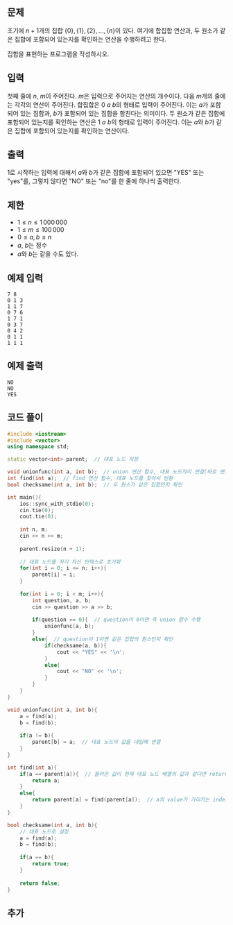 ## 문제 
초기에 
$n+1$개의 집합 
$\{0\}, \{1\}, \{2\}, \dots , \{n\}$이 있다. 여기에 합집합 연산과, 두 원소가 같은 집합에 포함되어 있는지를 확인하는 연산을 수행하려고 한다.

집합을 표현하는 프로그램을 작성하시오.
## 입력
첫째 줄에 
$n$, 
$m$이 주어진다. 
$m$은 입력으로 주어지는 연산의 개수이다. 다음 
$m$개의 줄에는 각각의 연산이 주어진다. 합집합은 
$0$ 
$a$ 
$b$의 형태로 입력이 주어진다. 이는 
$a$가 포함되어 있는 집합과, 
$b$가 포함되어 있는 집합을 합친다는 의미이다. 두 원소가 같은 집합에 포함되어 있는지를 확인하는 연산은 
$1$ 
$a$ 
$b$의 형태로 입력이 주어진다. 이는 
$a$와 
$b$가 같은 집합에 포함되어 있는지를 확인하는 연산이다.
## 출력
1로 시작하는 입력에 대해서 
$a$와 
$b$가 같은 집합에 포함되어 있으면 "YES" 또는 "yes"를, 그렇지 않다면 "NO" 또는 "no"를 한 줄에 하나씩 출력한다.

## 제한
- $1 ≤ n ≤ 1\,000\,000$ 
 
- $1 ≤ m ≤ 100\,000$ 
 
- $0 ≤ a, b ≤ n$ 
 
- $a$, 
$b$는 정수
 
- $a$와 
$b$는 같을 수도 있다.
## 예제 입력 
```
7 8
0 1 3
1 1 7
0 7 6
1 7 1
0 3 7
0 4 2
0 1 1
1 1 1
```

## 예제 출력  
```
NO
NO
YES
```
## 코드 풀이
```c++
#include <iostream>
#include <vector>
using namespace std;

static vector<int> parent;  // 대표 노드 저장

void unionfunc(int a, int b);  // union 연산 함수, 대표 노드끼리 연결(바로 연결 X)
int find(int a);  // find 연산 함수, 대표 노드를 찾아서 반환
bool checksame(int a, int b);  // 두 원소가 같은 집합인지 확인

int main(){
    ios::sync_with_stdio(0);
    cin.tie(0);
    cout.tie(0);
    
    int n, m;
    cin >> n >> m;
    
    parent.resize(n + 1);
    
    // 대표 노드를 자기 자신 인덱스로 초기화
    for(int i = 0; i <= n; i++){  
        parent[i] = i;
    }
    
    for(int i = 0; i < m; i++){
        int question, a, b;
        cin >> question >> a >> b;
        
        if(question == 0){  // question이 0이면 즉 union 함수 수행
            unionfunc(a, b);
        }
        else{  // question이 1이면 같은 집합의 원소인지 확인
            if(checksame(a, b)){
                cout << "YES" << '\n';
            }
            else{
                cout << "NO" << '\n';
            }
        }
    }
}

void unionfunc(int a, int b){
    a = find(a);
    b = find(b);
    
    if(a != b){
        parent[b] = a;  // 대표 노드의 값을 대입해 연결
    }
}  

int find(int a){
    if(a == parent[a]){  // 들어온 값이 현재 대표 노드 배열의 값과 같다면 return(대표 노드라는 의미)
        return a;  
    }
    else{
        return parent[a] = find(parent[a]);  // a의 value가 가리키는 index 위치의 값을 저장(재귀 함수로 구현)
    }
}

bool checksame(int a, int b){
    // 대표 노드로 설정
    a = find(a);
    b = find(b);
    
    if(a == b){  
        return true;
    }
    
    return false;
}
```
## 추가
